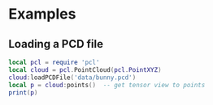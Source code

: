 # Examples

## Loading a PCD file

```lua
local pcl = require 'pcl'
local cloud = pcl.PointCloud(pcl.PointXYZ)
cloud:loadPCDFile('data/bunny.pcd')
local p = cloud:points()  -- get tensor view to points
print(p)
```

